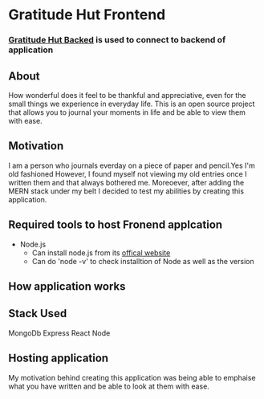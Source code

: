 
# Gratitude Hut Frontend
### [Gratitude Hut Backed](https://github.com/stammareddi/gratitude-hut-backend) is used to connect to backend of application 

## About 
How wonderful does it feel to be thankful and appreciative, even for the small things we experience in everyday life.
This is an open source project that allows you to journal your moments in life and be able to view them with ease.

## Motivation 
I am a person who journals everday on a piece of paper and pencil.Yes I'm old fashioned However, I found myself not viewing my old entries once I written them and that always bothered me. Moreoever, after adding the MERN stack under my belt I decided to test my abilities by creating this application.



## Required tools to host Fronend applcation 
* Node.js
   * Can install node.js from its [offical website](https://nodejs.org/en/download/)
   * Can do 'node -v' to check installtion of Node as well as the version



## How application works 




## Stack Used
MongoDb
Express
React
Node




## Hosting application

My motivation behind creating this application was being able to emphaise what you have written and be able to look at them with ease.
